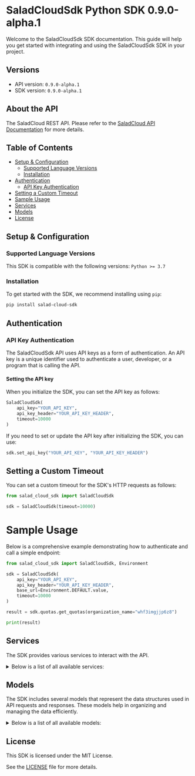 # SaladCloudSdk Python SDK 0.9.0-alpha.1

Welcome to the SaladCloudSdk SDK documentation. This guide will help you get started with integrating and using the SaladCloudSdk SDK in your project.

## Versions

- API version: `0.9.0-alpha.1`
- SDK version: `0.9.0-alpha.1`

## About the API

The SaladCloud REST API. Please refer to the [SaladCloud API Documentation](https://docs.salad.com/api-reference) for more details.

## Table of Contents

- [Setup & Configuration](#setup--configuration)
  - [Supported Language Versions](#supported-language-versions)
  - [Installation](#installation)
- [Authentication](#authentication)
  - [API Key Authentication](#api-key-authentication)
- [Setting a Custom Timeout](#setting-a-custom-timeout)
- [Sample Usage](#sample-usage)
- [Services](#services)
- [Models](#models)
- [License](#license)

## Setup & Configuration

### Supported Language Versions

This SDK is compatible with the following versions: `Python >= 3.7`

### Installation

To get started with the SDK, we recommend installing using `pip`:

```bash
pip install salad-cloud-sdk
```

## Authentication

### API Key Authentication

The SaladCloudSdk API uses API keys as a form of authentication. An API key is a unique identifier used to authenticate a user, developer, or a program that is calling the API.

#### Setting the API key

When you initialize the SDK, you can set the API key as follows:

```py
SaladCloudSdk(
    api_key="YOUR_API_KEY",
    api_key_header="YOUR_API_KEY_HEADER",
    timeout=10000
)
```

If you need to set or update the API key after initializing the SDK, you can use:

```py
sdk.set_api_key("YOUR_API_KEY", "YOUR_API_KEY_HEADER")
```

## Setting a Custom Timeout

You can set a custom timeout for the SDK's HTTP requests as follows:

```py
from salad_cloud_sdk import SaladCloudSdk

sdk = SaladCloudSdk(timeout=10000)
```

# Sample Usage

Below is a comprehensive example demonstrating how to authenticate and call a simple endpoint:

```py
from salad_cloud_sdk import SaladCloudSdk, Environment

sdk = SaladCloudSdk(
    api_key="YOUR_API_KEY",
    api_key_header="YOUR_API_KEY_HEADER",
    base_url=Environment.DEFAULT.value,
    timeout=10000
)

result = sdk.quotas.get_quotas(organization_name="whf3imgjjp6z8")

print(result)

```

## Services

The SDK provides various services to interact with the API.

<details> 
<summary>Below is a list of all available services:</summary>

| Name                |
| :------------------ |
| container_groups    |
| workload_errors     |
| queues              |
| quotas              |
| inference_endpoints |
| organization_data   |
| webhook_secret_key  |

</details>

## Models

The SDK includes several models that represent the data structures used in API requests and responses. These models help in organizing and managing the data efficiently.

<details> 
<summary>Below is a list of all available models:</summary>

| Name                              | Description                                                              |
| :-------------------------------- | :----------------------------------------------------------------------- |
| ContainerGroupList                | Represents a list of container groups                                    |
| CreateContainerGroup              | Represents a request to create a container group                         |
| ContainerGroup                    | Represents a container group                                             |
| UpdateContainerGroup              | Represents a request to update a container group                         |
| ContainerGroupInstances           | Represents a list of container group instances                           |
| ContainerGroupInstance            | Represents the details of a single container group instance              |
| WorkloadErrorList                 | Represents a list of workload errors                                     |
| QueueList                         | Represents a list of queues                                              |
| CreateQueue                       | Represents a request to create a new queue.                              |
| Queue                             | Represents a queue.                                                      |
| UpdateQueue                       | Represents a request to update an existing queue.                        |
| QueueJobList                      | Represents a list of queue jobs                                          |
| CreateQueueJob                    | Represents a request to create a queue job                               |
| QueueJob                          | Represents a queue job                                                   |
| Quotas                            | Represents the organization quotas                                       |
| InferenceEndpointsList            | Represents a list of inference endpoints                                 |
| InferenceEndpoint                 | Represents an inference endpoint                                         |
| InferenceEndpointJobList          | Represents a list of inference endpoint jobs                             |
| CreateInferenceEndpointJob        | Represents a request to create a inference endpoint job                  |
| InferenceEndpointJob              | Represents a inference endpoint job                                      |
| GpuClassesList                    | Represents a list of GPU classes                                         |
| WebhookSecretKey                  | Represents a webhook secret key                                          |
| Container                         | Represents a container                                                   |
| ContainerRestartPolicy            |                                                                          |
| ContainerGroupState               | Represents a container group state                                       |
| CountryCode                       |                                                                          |
| ContainerGroupNetworking          | Represents container group networking parameters                         |
| ContainerGroupLivenessProbe       | Represents the container group liveness probe                            |
| ContainerGroupReadinessProbe      | Represents the container group readiness probe                           |
| ContainerGroupStartupProbe        | Represents the container group startup probe                             |
| ContainerGroupQueueConnection     | Represents container group queue connection                              |
| ContainerResourceRequirements     | Represents a container resource requirements                             |
| ContainerGroupPriority            |                                                                          |
| ContainerGroupStatus              |                                                                          |
| ContainerGroupInstanceStatusCount | Represents a container group instance status count                       |
| ContainerNetworkingProtocol       |                                                                          |
| ContainerGroupProbeTcp            |                                                                          |
| ContainerGroupProbeHttp           |                                                                          |
| ContainerGroupProbeGrpc           |                                                                          |
| ContainerGroupProbeExec           |                                                                          |
| ContainerProbeHttpScheme          |                                                                          |
| ContainerGroupProbeHttpHeaders2   |                                                                          |
| CreateContainer                   | Represents a container                                                   |
| CreateContainerGroupNetworking    | Represents container group networking parameters                         |
| UpdateContainer                   | Represents an update container object                                    |
| UpdateContainerGroupNetworking    | Represents update container group networking parameters                  |
| WorkloadError                     | Represents a workload error                                              |
| QueueJobEvent                     | Represents an event for queue job                                        |
| ContainerGroupsQuotas             |                                                                          |
| RecipesQuotas                     |                                                                          |
| InferenceEndpointJobEvent         | Represents an event for inference endpoint job                           |
| GpuClass                          | Represents a GPU Class                                                   |
| GpuClassPrice                     | Represents the price of a GPU class for a given container group priority |

</details>

## License

This SDK is licensed under the MIT License.

See the [LICENSE](LICENSE) file for more details.
